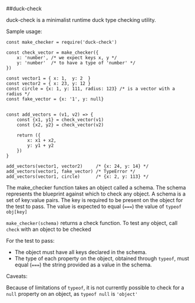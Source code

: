 ##duck-check

duck-check is a minimalist runtime duck type checking utility.

Sample usage:
    
    const make_checker = require('duck-check')

    const check_vector = make_checker({
        x: 'number', /* we expect keys x, y */
        y: 'number'  /* to have a type of 'number' */
    })

    const vector1 = { x: 1,  y: 2  }
    const vector2 = { x: 23, y: 12 }
    const circle = {x: 1, y: 111, radius: 123} /* is a vector with a radius */
    const fake_vector = {x: '1', y: null}


    const add_vectors = (v1, v2) => {
        const {x1, y1} = check_vector(v1)
        const {x2, y2} = check_vector(v2)
        
        return ({
            x: x1 + x2,
            y: y1 + y2
        })
    }

    add_vectors(vector1, vector2)     /* {x: 24, y: 14} */
    add_vectors(vector1, fake_vector) /* TypeError */
    add_vectors(vector1, circle)      /* {x: 2, y: 113} */


The make_checker function takes an object called a schema. 
The schema represents the blueprint against which to check any object. 
A schema is a set of key:value pairs. The key is required to be present on the object for the test to pass. The value is expected to equal (`===`) the value of `typeof obj[key]`


`make_checker(schema)` returns a check function. To test any object, call `check` with an object to be checked

For the test to pass:
- The object must have all keys declared in the schema. 
- The type of each property on the object, obtained through `typeof`, must equal (`===`) the string provided as a value in the schema. 

Caveats:

Because of limitations of `typeof`, it is not currently possible to check for a `null` property on an object, as `typeof null` is `'object'`